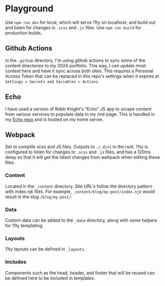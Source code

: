# Playground
Use `npm run dev` for local, which will serve 11ty on localhost, and build out and listen for changes in `.scss` and `.js` files. Use `npm run build` for production builds. 

## Github Actions
in the `.github` directory, I'm using github actions to sync some of the content directories to my 2024 portfolio. This way, I can update most content here and have it sync across both sites. This requires a Personal Access Token that can be replaced in this repo's settings when it expires at `Settings > Secrets and Variables > Actions`.

## Echo
I have used a version of Robb Knight's "Echo" JS app to scrape content from various services to populate data in my /me page. This is handled in my [Echo repo](https://github.com/tristanhampton/echo) and is hosted on my home server.

## Webpack
Set to complile scss and JS files. Outputs to `./_dist` in the root. 11ty is configured to listen for changes to `.scss` and `.js` files, and has a 120ms delay so that it will get the latest changes from webpack when editing these files. 

### Content
Located in the `_content` directory. Site URL's follow the directory pattern with index.njk files. For example, `_content/blog/my-post/index.njk` would result in the slug `/blog/my-post/`.

### Data
Custom data can be added to the `_data` directory, along with some helpers for 11ty templating.

### Layouts
11ty layouts can be defined in `_layouts`.

### Includes
Components such as the head, header, and footer that will be reused can be defined here to be included in templates.